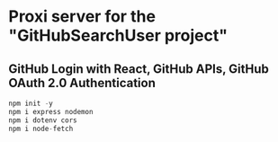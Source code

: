 # Proxi server for the "GitHubSearchUser project"

## GitHub Login with React, GitHub APIs, GitHub OAuth 2.0 Authentication

```javascript
npm init -y
npm i express nodemon
npm i dotenv cors
npm i node-fetch

```
